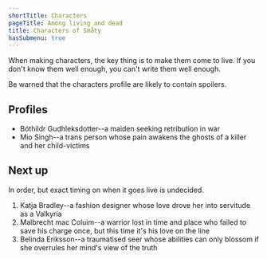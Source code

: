 ```yaml
---
shortTitle: Characters
pageTitle: Among living and dead
title: Characters of Småty
hasSubmenu: true
---
```


When making characters, the key thing is to make them come to live. If you
don't know them well enough, you can't write them well enough.

Be warned that the characters profile are likely to contain spoilers.

## Profiles

* Bóthildr Gudhleksdotter--a maiden seeking retribution in war
* Mio Singh--a trans person whose pain awakens the ghosts of a killer
    and her child-victims

## Next up
In order, but exact timing on when it goes live is undecided.

1. Katja Bradley--a fashion designer whose love drove her into servitude as a
    Valkyria
2. Malbrecht mac Coluim--a warrior lost in time and place who failed to save his
    charge once, but this time it's his love on the line
3. Belinda Eriksson--a traumatised seer whose abilities can only blossom if she
    overrules her mind's view of the truth
